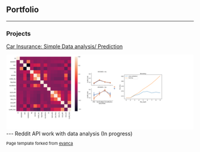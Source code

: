 ## Portfolio

---

### Projects

[Car Insurance: Simple Data analysis/ Prediction](https://colab.research.google.com/drive/1uLp4DgO1nzB31qCArTuEQHPZ4KWwnGj0?usp=sharing)

<img src="images/graphs.png?raw=true"/>
---
Reddit API work with data analysis (In progress) 

<p style="font-size:11px">Page template forked from <a href="https://github.com/evanca/quick-portfolio">evanca</a></p>
<!-- Remove above link if you don't want to attibute -->
